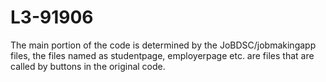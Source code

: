 # L3-91906

The main portion of the code is determined by the JoBDSC/jobmakingapp files, the files named as studentpage, employerpage etc. are files that are called by buttons
in the original code.
